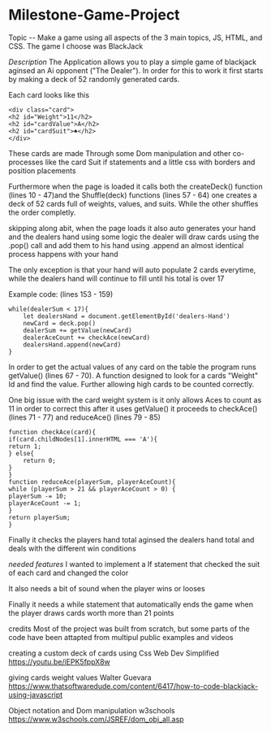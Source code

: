 # Milestone-Game-Project 
Topic --
Make a game using all aspects of the 3 main topics, JS, HTML, and CSS. The game I choose was BlackJack

*Description* 
The Application allows you to play a simple game of blackjack aginsed an Ai opponent ("The Dealer").
In order for this to work it first starts by making a deck of 52 randomly generated cards. 

Each card looks like this 

    <div class="card">
    <h2 id="Weight">11</h2>
    <h2 id="cardValue">A</h2>
    <h2 id="cardSuit">♠</h2>
    </div>

These cards are made 
Through some Dom manipulation and other co-processes like the card Suit if statements 
and a little css with borders and position placements 

Furthermore when the page is loaded it calls both the createDeck() function (lines 10 - 47)and the Shuffle(deck) functions (lines 57 - 64)
one creates a deck of 52 cards full of weights, values, and suits. While the other shuffles the order completly. 


skipping along abit, when the page loads it also auto generates your hand and the dealers hand 
using some logic the dealer will draw cards using the .pop() call and add them to his hand using .append 
an almost identical process happens with your hand

The only exception is that your hand will auto populate 2 cards everytime, while the dealers hand will continue to fill until his total is over 17 

Example code: (lines 153 - 159)

    while(dealerSum < 17){
        let dealersHand = document.getElementById('dealers-Hand')
        newCard = deck.pop()
        dealerSum += getValue(newCard)
        dealerAceCount += checkAce(newCard)
        dealersHand.append(newCard)
    } 

In order to get the actual values of any card on the table the program runs getValue() (lines 67 - 70). A function designed to look for a cards "Weight" Id and find the value. Further allowing high cards to be counted correctly.

One big issue with the card weight system is it only allows Aces to count as 11 in order to correct this 
after it uses getValue() it proceeds to checkAce() (lines 71 - 77) and reduceAce() (lines 79 - 85)


    function checkAce(card){
    if(card.childNodes[1].innerHTML === 'A'){
    return 1;
    } else{
        return 0;
    }
    }
    function reduceAce(playerSum, playerAceCount){
    while (playerSum > 21 && playerAceCount > 0) {
    playerSum -= 10;
    playerAceCount -= 1;
    }
    return playerSum;
    } 

Finally it checks the players hand total aginsed the dealers hand total and deals with the different win conditions 

*needed features* 
I wanted to implement a If statement that checked the suit of each card and changed the color

It also needs a bit of sound when the player wins or looses

Finally it needs a while statement that automatically ends the game when the player draws cards worth more than 21 points 

credits 
Most of the project was built from scratch, but some parts of the code have been attapted from multipul
public examples and videos 

creating a custom deck of cards using Css
Web Dev Simplified 
https://youtu.be/iEPK5fppX8w

giving cards weight values 
Walter Guevara
https://www.thatsoftwaredude.com/content/6417/how-to-code-blackjack-using-javascript

Object notation and Dom manipulation
w3schools 
https://www.w3schools.com/JSREF/dom_obj_all.asp